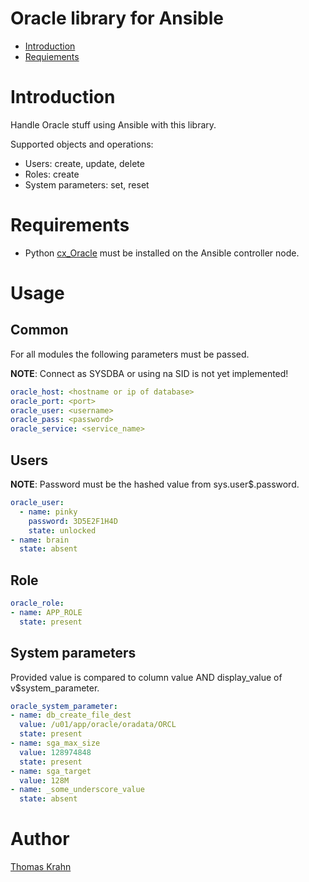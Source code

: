 Oracle library for Ansible
==========
- [Introduction](#introduction)
- [Requiements](#requirements)

# Introduction
Handle Oracle stuff using Ansible with this library.

Supported objects and operations:
- Users: create, update, delete
- Roles: create
- System parameters: set, reset

# Requirements
- Python [cx_Oracle] must be installed on the Ansible controller node.

# Usage

## Common
For all modules the following parameters must be passed.

__NOTE__:  Connect as SYSDBA or using na SID is not yet implemented!

```yaml
oracle_host: <hostname or ip of database>
oracle_port: <port>
oracle_user: <username>
oracle_pass: <password>
oracle_service: <service_name>
```

## Users
__NOTE__: Password must be the hashed value from sys.user$.password.

```yaml
oracle_user:
  - name: pinky
    password: 3D5E2F1H4D
    state: unlocked
- name: brain
  state: absent
```

## Role

```yaml
oracle_role:
- name: APP_ROLE
  state: present
```

## System parameters

Provided value is compared to column value AND display_value of v$system_parameter.

```yaml
oracle_system_parameter:
- name: db_create_file_dest
  value: /u01/app/oracle/oradata/ORCL
  state: present
- name: sga_max_size
  value: 128974848
  state: present
- name: sga_target
  value: 128M
- name: _some_underscore_value
  state: absent
```

# Author

[Thomas Krahn](mailto:ntbc@gmx.net)

[cx_Oracle]: https://pypi.python.org/pypi/cx_Oracle
